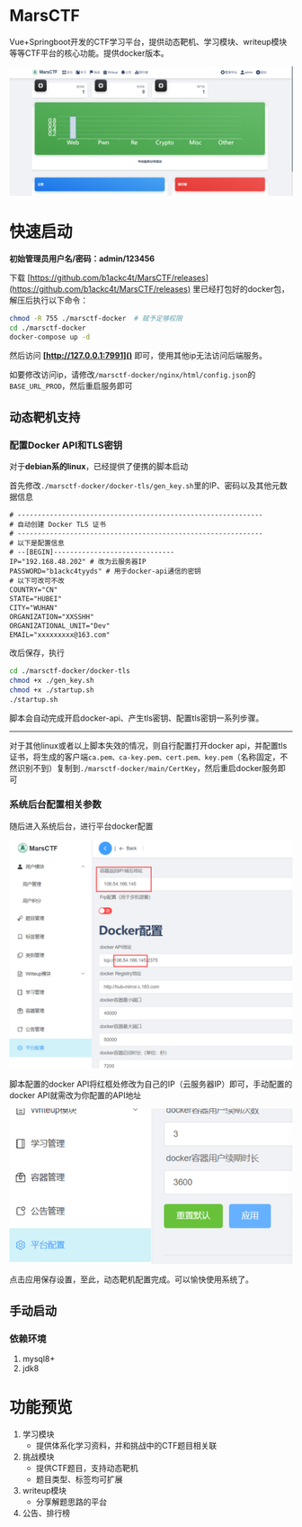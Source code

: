 # MarsCTF

Vue+Springboot开发的CTF学习平台，提供动态靶机、学习模块、writeup模块等等CTF平台的核心功能。提供docker版本。

![image-20220605194440513](.assert/image-20220605194440513.png)



# 快速启动

**初始管理员用户名/密码：admin/123456**

下载 [https://github.com/b1ackc4t/MarsCTF/releases](https://github.com/b1ackc4t/MarsCTF/releases) 里已经打包好的docker包，解压后执行以下命令：

``````bash
chmod -R 755 ./marsctf-docker  # 赋予足够权限
cd ./marsctf-docker
docker-compose up -d
``````

然后访问 **[http://127.0.0.1:7991]()** 即可，使用其他ip无法访问后端服务。

如要修改访问ip，请修改```/marsctf-docker/nginx/html/config.json```的```BASE_URL_PROD```，然后重启服务即可

## 动态靶机支持

### 配置Docker API和TLS密钥

对于**debian系的linux**，已经提供了便携的脚本启动

首先修改```./marsctf-docker/docker-tls/gen_key.sh```里的IP、密码以及其他元数据信息

```
# -------------------------------------------------------------
# 自动创建 Docker TLS 证书
# -------------------------------------------------------------
# 以下是配置信息
# --[BEGIN]------------------------------
IP="192.168.48.202"	# 改为云服务器IP
PASSWORD="b1ackc4tyyds"	# 用于docker-api通信的密钥
# 以下可改可不改
COUNTRY="CN"
STATE="HUBEI"
CITY="WUHAN"
ORGANIZATION="XXSSHH"
ORGANIZATIONAL_UNIT="Dev"
EMAIL="xxxxxxxxx@163.com"
```

改后保存，执行

```bash
cd ./marsctf-docker/docker-tls
chmod +x ./gen_key.sh
chmod +x ./startup.sh
./startup.sh
```

脚本会自动完成开启docker-api、产生tls密钥、配置tls密钥一系列步骤。

---

对于其他linux或者以上脚本失效的情况，则自行配置打开docker api，并配置tls证书，将生成的客户端```ca.pem、ca-key.pem、cert.pem、key.pem```（名称固定，不然识别不到）复制到```./marsctf-docker/main/CertKey```，然后重启docker服务即可

### 系统后台配置相关参数

随后进入系统后台，进行平台docker配置

![image-20220605202326593](.assert/image-20220605202326593.png)

脚本配置的docker API将红框处修改为自己的IP（云服务器IP）即可，手动配置的docker API就需改为你配置的API地址

![image-20220605202427301](.assert/image-20220605202427301.png)

点击应用保存设置，至此，动态靶机配置完成。可以愉快使用系统了。

## 手动启动

### 依赖环境

1. mysql8+
2.  jdk8





# 功能预览

1. 学习模块
   * 提供体系化学习资料，并和挑战中的CTF题目相关联
2. 挑战模块
   * 提供CTF题目，支持动态靶机
   * 题目类型、标签均可扩展
3. writeup模块
   * 分享解题思路的平台
4. 公告、排行榜



